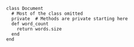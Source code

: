     class Document
      # Most of the class omitted
      private  # Methods are private starting here
      def word_count
        return words.size
      end 
    end